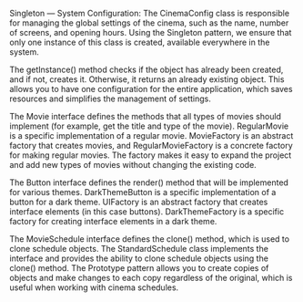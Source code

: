 
Singleton — System Configuration: The CinemaConfig class is responsible for managing the global settings of the cinema, such as the name, number of screens, and opening hours. Using the Singleton pattern, we ensure that only one instance of this class is created, available everywhere in the system.

The getInstance() method checks if the object has already been created, and if not, creates it. Otherwise, it returns an already existing object.
This allows you to have one configuration for the entire application, which saves resources and simplifies the management of settings.

The Movie interface defines the methods that all types of movies should implement (for example, get the title and type of the movie).
RegularMovie is a specific implementation of a regular movie.
MovieFactory is an abstract factory that creates movies, and RegularMovieFactory is a concrete factory for making regular movies.
The factory makes it easy to expand the project and add new types of movies without changing the existing code.

The Button interface defines the render() method that will be implemented for various themes.
DarkThemeButton is a specific implementation of a button for a dark theme.
UIFactory is an abstract factory that creates interface elements (in this case buttons).
DarkThemeFactory is a specific factory for creating interface elements in a dark theme.

The MovieSchedule interface defines the clone() method, which is used to clone schedule objects.
The StandardSchedule class implements the interface and provides the ability to clone schedule objects using the clone() method.
The Prototype pattern allows you to create copies of objects and make changes to each copy regardless of the original, which is useful when working with cinema schedules.
 
 
